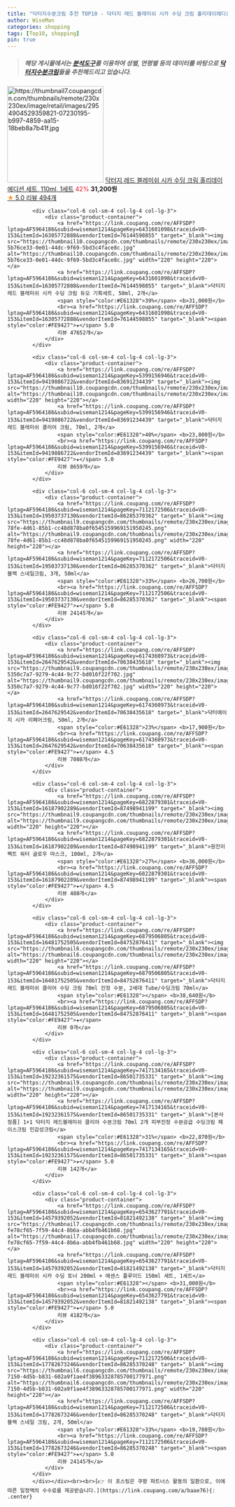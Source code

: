 ```yaml
---
title: "닥터지수분크림 추천 TOP10 - 닥터지 레드 블레미쉬 시카 수딩 크림 홀리데이에디션 세트, 110ml, 1세트"
author: WiseMan
categories: shopping
tags: [Top10, shopping]
pin: true
---
```


> ##### 해당 게시물에서는 [**분석도구**](https://itemscout.io/)를 이용하여 **성별**, **연령별** 등의 데이터를 바탕으로 [**닥터지수분크림**](https://link.coupang.com/a/baae76)들을 추천해드리고 있습니다.
<div class="container"><div class="row">
            <div class="col-6 col-sm-4 col-lg-4 col-lg-3">
                <div class="product-container">
                    <a href="https://link.coupang.com/re/AFFSDP?lptag=AF5964186&subid=wiseman1214&pageKey=6838197453&traceid=V0-153&itemId=16252927752&vendorItemId=83446079160" target="_blank"><img src="https://thumbnail7.coupangcdn.com/thumbnails/remote/230x230ex/image/retail/images/2954904529359821-07230195-b997-4859-aa15-18beb8a7b41f.jpg" alt="https://thumbnail7.coupangcdn.com/thumbnails/remote/230x230ex/image/retail/images/2954904529359821-07230195-b997-4859-aa15-18beb8a7b41f.jpg" width="220" height="220"></a>
                    <a href="https://link.coupang.com/re/AFFSDP?lptag=AF5964186&subid=wiseman1214&pageKey=6838197453&traceid=V0-153&itemId=16252927752&vendorItemId=83446079160" target="_blank">닥터지 레드 블레미쉬 시카 수딩 크림 홀리데이에디션 세트, 110ml, 1세트</a>
                    <span style="color:#E61328">42%</span> <b>31,200원</b>
                    <br><a href="https://link.coupang.com/re/AFFSDP?lptag=AF5964186&subid=wiseman1214&pageKey=6838197453&traceid=V0-153&itemId=16252927752&vendorItemId=83446079160" target="_blank"><span style="color:#FE9427">★</span> 5.0
                    리뷰 494개</a>
                </div>
            </div>
            
            <div class="col-6 col-sm-4 col-lg-4 col-lg-3">
                <div class="product-container">
                    <a href="https://link.coupang.com/re/AFFSDP?lptag=AF5964186&subid=wiseman1214&pageKey=6431601098&traceid=V0-153&itemId=16305772888&vendorItemId=76144598855" target="_blank"><img src="https://thumbnail10.coupangcdn.com/thumbnails/remote/230x230ex/image/retail/images/1255023536802919-5b76ce33-0e01-44dc-9f69-5bd3c4face8c.jpg" alt="https://thumbnail10.coupangcdn.com/thumbnails/remote/230x230ex/image/retail/images/1255023536802919-5b76ce33-0e01-44dc-9f69-5bd3c4face8c.jpg" width="220" height="220"></a>
                    <a href="https://link.coupang.com/re/AFFSDP?lptag=AF5964186&subid=wiseman1214&pageKey=6431601098&traceid=V0-153&itemId=16305772888&vendorItemId=76144598855" target="_blank">닥터지 레드 블레미쉬 시카 수딩 크림 듀오 기획세트, 50ml, 2개</a>
                    <span style="color:#E61328">39%</span> <b>31,000원</b>
                    <br><a href="https://link.coupang.com/re/AFFSDP?lptag=AF5964186&subid=wiseman1214&pageKey=6431601098&traceid=V0-153&itemId=16305772888&vendorItemId=76144598855" target="_blank"><span style="color:#FE9427">★</span> 5.0
                    리뷰 47652개</a>
                </div>
            </div>
            
            <div class="col-6 col-sm-4 col-lg-4 col-lg-3">
                <div class="product-container">
                    <a href="https://link.coupang.com/re/AFFSDP?lptag=AF5964186&subid=wiseman1214&pageKey=5399156946&traceid=V0-153&itemId=9419886722&vendorItemId=83691234439" target="_blank"><img src="https://thumbnail10.coupangcdn.com/thumbnails/remote/230x230ex/image/vendor_inventory/8b90/5d6649a16bd2439b3bcb9d682c85173b83aa8b47e5b32c420a1e3a2a340f.png" alt="https://thumbnail10.coupangcdn.com/thumbnails/remote/230x230ex/image/vendor_inventory/8b90/5d6649a16bd2439b3bcb9d682c85173b83aa8b47e5b32c420a1e3a2a340f.png" width="220" height="220"></a>
                    <a href="https://link.coupang.com/re/AFFSDP?lptag=AF5964186&subid=wiseman1214&pageKey=5399156946&traceid=V0-153&itemId=9419886722&vendorItemId=83691234439" target="_blank">닥터지 레드 블레미쉬 클리어 크림, 70ml, 2개</a>
                    <span style="color:#E61328">40%</span> <b>23,800원</b>
                    <br><a href="https://link.coupang.com/re/AFFSDP?lptag=AF5964186&subid=wiseman1214&pageKey=5399156946&traceid=V0-153&itemId=9419886722&vendorItemId=83691234439" target="_blank"><span style="color:#FE9427">★</span> 5.0
                    리뷰 8659개</a>
                </div>
            </div>
            
            <div class="col-6 col-sm-4 col-lg-4 col-lg-3">
                <div class="product-container">
                    <a href="https://link.coupang.com/re/AFFSDP?lptag=AF5964186&subid=wiseman1214&pageKey=7112172506&traceid=V0-153&itemId=19503737130&vendorItemId=86285370362" target="_blank"><img src="https://thumbnail9.coupangcdn.com/thumbnails/remote/230x230ex/image/retail/images/40fc048a-78fe-4d61-85b1-cc48d878ba0f6545159969151950245.png" alt="https://thumbnail9.coupangcdn.com/thumbnails/remote/230x230ex/image/retail/images/40fc048a-78fe-4d61-85b1-cc48d878ba0f6545159969151950245.png" width="220" height="220"></a>
                    <a href="https://link.coupang.com/re/AFFSDP?lptag=AF5964186&subid=wiseman1214&pageKey=7112172506&traceid=V0-153&itemId=19503737130&vendorItemId=86285370362" target="_blank">닥터지 블랙 스네일크림, 3개, 50ml</a>
                    <span style="color:#E61328">33%</span> <b>26,700원</b>
                    <br><a href="https://link.coupang.com/re/AFFSDP?lptag=AF5964186&subid=wiseman1214&pageKey=7112172506&traceid=V0-153&itemId=19503737130&vendorItemId=86285370362" target="_blank"><span style="color:#FE9427">★</span> 5.0
                    리뷰 24145개</a>
                </div>
            </div>
            
            <div class="col-6 col-sm-4 col-lg-4 col-lg-3">
                <div class="product-container">
                    <a href="https://link.coupang.com/re/AFFSDP?lptag=AF5964186&subid=wiseman1214&pageKey=6174360973&traceid=V0-153&itemId=2647629542&vendorItemId=70638435618" target="_blank"><img src="https://thumbnail9.coupangcdn.com/thumbnails/remote/230x230ex/image/retail/images/4364813542549906-5350c7a7-9279-4c44-9c77-bd016f22f702.jpg" alt="https://thumbnail9.coupangcdn.com/thumbnails/remote/230x230ex/image/retail/images/4364813542549906-5350c7a7-9279-4c44-9c77-bd016f22f702.jpg" width="220" height="220"></a>
                    <a href="https://link.coupang.com/re/AFFSDP?lptag=AF5964186&subid=wiseman1214&pageKey=6174360973&traceid=V0-153&itemId=2647629542&vendorItemId=70638435618" target="_blank">닥터에이지 시카 리페어크림, 50ml, 2개</a>
                    <span style="color:#E61328">23%</span> <b>17,900원</b>
                    <br><a href="https://link.coupang.com/re/AFFSDP?lptag=AF5964186&subid=wiseman1214&pageKey=6174360973&traceid=V0-153&itemId=2647629542&vendorItemId=70638435618" target="_blank"><span style="color:#FE9427">★</span> 4.5
                    리뷰 7008개</a>
                </div>
            </div>
            
            <div class="col-6 col-sm-4 col-lg-4 col-lg-3">
                <div class="product-container">
                    <a href="https://link.coupang.com/re/AFFSDP?lptag=AF5964186&subid=wiseman1214&pageKey=6822879301&traceid=V0-153&itemId=16187902289&vendorItemId=87498941199" target="_blank"><img src="https://thumbnail9.coupangcdn.com/thumbnails/remote/230x230ex/image/vendor_inventory/95ed/7e0000a8ef1e5fe71eb3d14ab8f2d2b772f106a812d029cd66f24f832665.png" alt="https://thumbnail9.coupangcdn.com/thumbnails/remote/230x230ex/image/vendor_inventory/95ed/7e0000a8ef1e5fe71eb3d14ab8f2d2b772f106a812d029cd66f24f832665.png" width="220" height="220"></a>
                    <a href="https://link.coupang.com/re/AFFSDP?lptag=AF5964186&subid=wiseman1214&pageKey=6822879301&traceid=V0-153&itemId=16187902289&vendorItemId=87498941199" target="_blank">원진이펙트 워터 글로우 마스크, 100ml, 2개</a>
                    <span style="color:#E61328">27%</span> <b>36,000원</b>
                    <br><a href="https://link.coupang.com/re/AFFSDP?lptag=AF5964186&subid=wiseman1214&pageKey=6822879301&traceid=V0-153&itemId=16187902289&vendorItemId=87498941199" target="_blank"><span style="color:#FE9427">★</span> 4.5
                    리뷰 480개</a>
                </div>
            </div>
            
            <div class="col-6 col-sm-4 col-lg-4 col-lg-3">
                <div class="product-container">
                    <a href="https://link.coupang.com/re/AFFSDP?lptag=AF5964186&subid=wiseman1214&pageKey=6879506805&traceid=V0-153&itemId=16481752505&vendorItemId=84752876411" target="_blank"><img src="https://thumbnail6.coupangcdn.com/thumbnails/remote/230x230ex/image/vendor_inventory/24ef/7f16ef75beae8cc109005a48ade91fc0178890c1642932a73128db3398c7.png" alt="https://thumbnail6.coupangcdn.com/thumbnails/remote/230x230ex/image/vendor_inventory/24ef/7f16ef75beae8cc109005a48ade91fc0178890c1642932a73128db3398c7.png" width="220" height="220"></a>
                    <a href="https://link.coupang.com/re/AFFSDP?lptag=AF5964186&subid=wiseman1214&pageKey=6879506805&traceid=V0-153&itemId=16481752505&vendorItemId=84752876411" target="_blank">닥터지 레드 블레미쉬 클리어 수딩 크림 70ml 진정 수분, 2세대 Tube/수딩크림 70ml</a>
                    <span style="color:#E61328"></span> <b>38,640원</b>
                    <br><a href="https://link.coupang.com/re/AFFSDP?lptag=AF5964186&subid=wiseman1214&pageKey=6879506805&traceid=V0-153&itemId=16481752505&vendorItemId=84752876411" target="_blank"><span style="color:#FE9427">★</span> 
                    리뷰 0개</a>
                </div>
            </div>
            
            <div class="col-6 col-sm-4 col-lg-4 col-lg-3">
                <div class="product-container">
                    <a href="https://link.coupang.com/re/AFFSDP?lptag=AF5964186&subid=wiseman1214&pageKey=7417134165&traceid=V0-153&itemId=19232361575&vendorItemId=86501735331" target="_blank"><img src="https://thumbnail9.coupangcdn.com/thumbnails/remote/230x230ex/image/vendor_inventory/6053/d7908d9e6ea97b31c5035c13e6274126b18041633c17cb91134a649034ec.jpg" alt="https://thumbnail9.coupangcdn.com/thumbnails/remote/230x230ex/image/vendor_inventory/6053/d7908d9e6ea97b31c5035c13e6274126b18041633c17cb91134a649034ec.jpg" width="220" height="220"></a>
                    <a href="https://link.coupang.com/re/AFFSDP?lptag=AF5964186&subid=wiseman1214&pageKey=7417134165&traceid=V0-153&itemId=19232361575&vendorItemId=86501735331" target="_blank">[본사정품] 1+1 닥터지 레드블레미쉬 클리어 수분크림 70ml 2개 피부진정 수분공급 수딩크림 페이스크림 민감성크림</a>
                    <span style="color:#E61328">31%</span> <b>22,870원</b>
                    <br><a href="https://link.coupang.com/re/AFFSDP?lptag=AF5964186&subid=wiseman1214&pageKey=7417134165&traceid=V0-153&itemId=19232361575&vendorItemId=86501735331" target="_blank"><span style="color:#FE9427">★</span> 5.0
                    리뷰 142개</a>
                </div>
            </div>
            
            <div class="col-6 col-sm-4 col-lg-4 col-lg-3">
                <div class="product-container">
                    <a href="https://link.coupang.com/re/AFFSDP?lptag=AF5964186&subid=wiseman1214&pageKey=6543627791&traceid=V0-153&itemId=14579392052&vendorItemId=81821492138" target="_blank"><img src="https://thumbnail7.coupangcdn.com/thumbnails/remote/230x230ex/image/retail/images/6585596385228208-fe78cf65-7f59-44c4-8b6a-abb4fb461b68.jpg" alt="https://thumbnail7.coupangcdn.com/thumbnails/remote/230x230ex/image/retail/images/6585596385228208-fe78cf65-7f59-44c4-8b6a-abb4fb461b68.jpg" width="220" height="220"></a>
                    <a href="https://link.coupang.com/re/AFFSDP?lptag=AF5964186&subid=wiseman1214&pageKey=6543627791&traceid=V0-153&itemId=14579392052&vendorItemId=81821492138" target="_blank">닥터지 레드 블레미쉬 시카 수딩 토너 200ml + 에센스 플루이드 150ml 세트, 1세트</a>
                    <span style="color:#E61328"></span> <b>31,000원</b>
                    <br><a href="https://link.coupang.com/re/AFFSDP?lptag=AF5964186&subid=wiseman1214&pageKey=6543627791&traceid=V0-153&itemId=14579392052&vendorItemId=81821492138" target="_blank"><span style="color:#FE9427">★</span> 5.0
                    리뷰 4182개</a>
                </div>
            </div>
            
            <div class="col-6 col-sm-4 col-lg-4 col-lg-3">
                <div class="product-container">
                    <a href="https://link.coupang.com/re/AFFSDP?lptag=AF5964186&subid=wiseman1214&pageKey=7112172506&traceid=V0-153&itemId=17782673246&vendorItemId=86285370248" target="_blank"><img src="https://thumbnail6.coupangcdn.com/thumbnails/remote/230x230ex/image/retail/images/d0314271-7150-4d5b-b831-602a9f1ae4f38963328785700177971.png" alt="https://thumbnail6.coupangcdn.com/thumbnails/remote/230x230ex/image/retail/images/d0314271-7150-4d5b-b831-602a9f1ae4f38963328785700177971.png" width="220" height="220"></a>
                    <a href="https://link.coupang.com/re/AFFSDP?lptag=AF5964186&subid=wiseman1214&pageKey=7112172506&traceid=V0-153&itemId=17782673246&vendorItemId=86285370248" target="_blank">닥터지 블랙 스네일 크림, 2개, 50ml</a>
                    <span style="color:#E61328">33%</span> <b>19,780원</b>
                    <br><a href="https://link.coupang.com/re/AFFSDP?lptag=AF5964186&subid=wiseman1214&pageKey=7112172506&traceid=V0-153&itemId=17782673246&vendorItemId=86285370248" target="_blank"><span style="color:#FE9427">★</span> 5.0
                    리뷰 24145개</a>
                </div>
            </div>
            </div></div><br><br>[👉 이 포스팅은 쿠팡 파트너스 활동의 일환으로, 이에 따른 일정액의 수수료를 제공받습니다.](https://link.coupang.com/a/baae76){: .center}